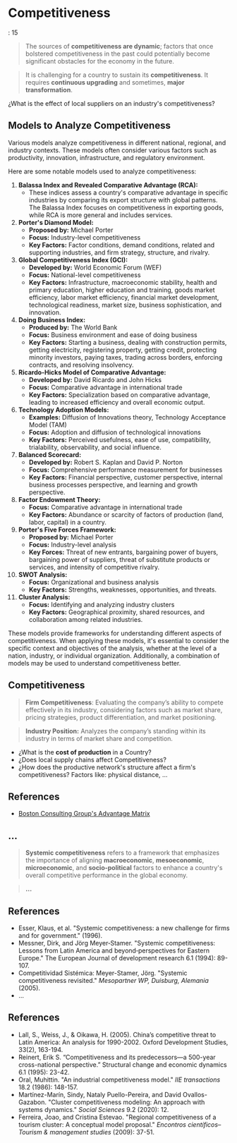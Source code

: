 # Competitiveness

: 15

> The sources of **competitiveness are dynamic**; factors that once bolstered competitiveness in the past could potentially become significant obstacles for the economy in the future.
> 

> It is challenging for a country to sustain its **competitiveness**. It requires **continuous upgrading** and sometimes, **major transformation**.
> 

¿What is the effect of local suppliers on an industry's competitiveness?

## Models to Analyze Competitiveness

Various models analyze competitiveness in different national, regional, and industry contexts. These models often consider various factors such as productivity, innovation, infrastructure, and regulatory environment.

Here are some notable models used to analyze competitiveness:

1. **Balassa Index and Revealed Comparative Advantage (RCA):**
    - These indices assess a country's comparative advantage in specific industries by comparing its export structure with global patterns. The Balassa Index focuses on competitiveness in exporting goods, while RCA is more general and includes services.
2. **Porter's Diamond Model:**
    - **Proposed by:** Michael Porter
    - **Focus:** Industry-level competitiveness
    - **Key Factors:** Factor conditions, demand conditions, related and supporting industries, and firm strategy, structure, and rivalry.
3. **Global Competitiveness Index (GCI):**
    - **Developed by:** World Economic Forum (WEF)
    - **Focus:** National-level competitiveness
    - **Key Factors:** Infrastructure, macroeconomic stability, health and primary education, higher education and training, goods market efficiency, labor market efficiency, financial market development, technological readiness, market size, business sophistication, and innovation.
4. **Doing Business Index:**
    - **Produced by:** The World Bank
    - **Focus:** Business environment and ease of doing business
    - **Key Factors:** Starting a business, dealing with construction permits, getting electricity, registering property, getting credit, protecting minority investors, paying taxes, trading across borders, enforcing contracts, and resolving insolvency.
5. **Ricardo-Hicks Model of Comparative Advantage:**
    - **Developed by:** David Ricardo and John Hicks
    - **Focus:** Comparative advantage in international trade
    - **Key Factors:** Specialization based on comparative advantage, leading to increased efficiency and overall economic output.
6. **Technology Adoption Models:**
    - **Examples:** Diffusion of Innovations theory, Technology Acceptance Model (TAM)
    - **Focus:** Adoption and diffusion of technological innovations
    - **Key Factors:** Perceived usefulness, ease of use, compatibility, trialability, observability, and social influence.
7. **Balanced Scorecard:**
    - **Developed by:** Robert S. Kaplan and David P. Norton
    - **Focus:** Comprehensive performance measurement for businesses
    - **Key Factors:** Financial perspective, customer perspective, internal business processes perspective, and learning and growth perspective.
8. **Factor Endowment Theory:**
    - **Focus:** Comparative advantage in international trade
    - **Key Factors:** Abundance or scarcity of factors of production (land, labor, capital) in a country.
9. **Porter's Five Forces Framework:**
    - **Proposed by:** Michael Porter
    - **Focus:** Industry-level analysis
    - **Key Forces:** Threat of new entrants, bargaining power of buyers, bargaining power of suppliers, threat of substitute products or services, and intensity of competitive rivalry.
10. **SWOT Analysis:**
    - **Focus:** Organizational and business analysis
    - **Key Factors:** Strengths, weaknesses, opportunities, and threats.
11. **Cluster Analysis:**
    - **Focus:** Identifying and analyzing industry clusters
    - **Key Factors:** Geographical proximity, shared resources, and collaboration among related industries.

These models provide frameworks for understanding different aspects of competitiveness. When applying these models, it's essential to consider the specific context and objectives of the analysis, whether at the level of a nation, industry, or individual organization. Additionally, a combination of models may be used to understand competitiveness better.

## Competitiveness

> **Firm Competitiveness**: Evaluating the company’s ability to compete effectively in its industry, considering factors such as market share, pricing strategies, product differentiation, and market positioning.
> 

> **Industry Position:** Analyzes the company’s standing within its industry in terms of market share and competition.
> 

- ¿What is the **cost of production** in a Country?
- ¿Does local supply chains affect Competitiveness?
- ¿How does the productive network's structure affect a firm's competitiveness? Factors like: physical distance, …

## References

- [Boston Consulting Group's Advantage Matrix](https://en.wikipedia.org/wiki/Boston_Consulting_Group%27s_Advantage_Matrix)

## …

> **Systemic competitiveness** refers to a framework that emphasizes the importance of aligning **macroeconomic**, **mesoeconomic**, **microeconomic**, and **socio-political** factors to enhance a country's overall competitive performance in the global economy.
> 

> **…**
> 

## References

- Esser, Klaus, et al. "Systemic competitiveness: a new challenge for firms and for government." (1996).
- Messner, Dirk, and Jörg Meyer‐Stamer. "Systemic competitiveness: Lessons from Latin America and beyond‐perspectives for Eastern Europe." The European Journal of development research 6.1 (1994): 89-107.
- Competitividad Sistémica:  Meyer-Stamer, Jörg. "Systemic competitiveness revisited." *Mesopartner WP, Duisburg, Alemania* (2005).
- …

## References

- Lall, S., Weiss, J., & Oikawa, H. (2005). China’s competitive threat to Latin America: An analysis for 1990-2002. Oxford Development Studies, 33(2), 163-194.
- Reinert, Erik S. “Competitiveness and its predecessors—a 500-year cross-national perspective.” Structural change and economic dynamics 6.1 (1995): 23-42.
- Oral, Muhittin. "An industrial competitiveness model." *IIE transactions* 18.2 (1986): 148-157.
- Martínez-Marín, Sindy, Nataly Puello-Pereira, and David Ovallos-Gazabon.
 "Cluster competitiveness modeling: An approach with systems dynamics." *Social Sciences* 9.2 (2020): 12.
- Ferreira, Joao, and Cristina Estevao. "Regional competitiveness of a tourism cluster: A conceptual model proposal." *Encontros científicos–Tourism & management studies* (2009): 37-51.